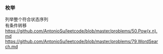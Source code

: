 ### **枚举**
列举整个符合状态序列  
有条件转移  
https://github.com/AntonioSu/leetcode/blob/master/problems/50.Pow(x,n).md  
https://github.com/AntonioSu/leetcode/blob/master/problems/79.WordSearch.md
